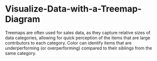 # Visualize-Data-with-a-Treemap-Diagram
Treemaps are often used for sales data, as they capture relative sizes of data categories, allowing for quick perception of the items that are large contributors to each category. Color can identify items that are underperforming (or overperforming) compared to their siblings from the same category.
